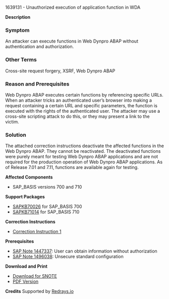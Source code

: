 1639131 - Unauthorized execution of application function in WDA

**Description**

### Symptom
An attacker can execute functions in Web Dynpro ABAP without authentication and authorization.

### Other Terms
Cross-site request forgery, XSRF, Web Dynpro ABAP

### Reason and Prerequisites
Web Dynpro ABAP executes certain functions by referencing specific URLs. When an attacker tricks an authenticated user’s browser into making a request containing a certain URL and specific parameters, the function is executed with the rights of the authenticated user. The attacker may use a cross-site scripting attack to do this, or they may present a link to the victim.

### Solution
The attached correction instructions deactivate the affected functions in the Web Dynpro ABAP. They cannot be reactivated. The deactivated functions were purely meant for testing Web Dynpro ABAP applications and are not required for the production operation of Web Dynpro ABAP applications. As of Release 7.01 and 7.11, functions are available again for testing.

**Affected Components**
- SAP_BASIS versions 700 and 710

**Support Packages**
- [SAPKB70026](https://me.sap.com/supportpackage/SAPKB70026) for SAP_BASIS 700
- [SAPKB71014](https://me.sap.com/supportpackage/SAPKB71014) for SAP_BASIS 710

**Correction Instructions**
- [Correction Instruction 1](https://me.sap.com/corrins/0001639131/41)

**Prerequisites**
- [SAP Note 1447337](https://me.sap.com/notes/1447337): User can obtain information without authorization
- [SAP Note 1496038](https://me.sap.com/notes/1496038): Unsecure standard configuration

**Download and Print**
- [Download for SNOTE](https://notesdownloads.sap.com/note/0040000009731662017)
- [PDF Version](https://userapps.support.sap.com/sap/support/sfm/notes/print/0001639131?language=en-US&token=8E53A87C764FEFBBE1FFC3914CE1C0A1)

**Credits**
Supported by [Redrays.io](https://redrays.io)